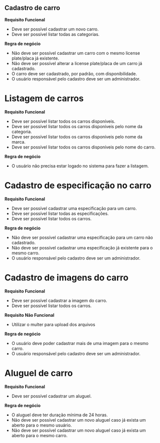 ## Cadastro de carro

**Requisito Funcional**
- Deve ser possível cadastrar um novo carro.
- Deve ser possível listar todas as categorias.

**Regra de negócio**
- Não deve ser possível cadastrar um carro com o mesmo license plate/placa já existente.
- Não deve ser possível alterar a license plate/placa de um carro já cadastrado.
- O carro deve ser cadastrado, por padrão, com disponibilidade.
- O usuário responsável pelo cadastro deve ser um administrador.

# Listagem de carros
**Requisito Funcional**
- Deve ser possível listar todos os carros disponíveis.
- Deve ser possível listar todos os carros disponíveis pelo nome da categoria.
- Deve ser possível listar todos os carros disponíveis pelo nome da marca.
- Deve ser possível listar todos os carros disponíveis pelo nome do carro.

**Regra de negócio**
- O usuário não precisa estar logado no sistema para fazer a listagem.

# Cadastro de especificação no carro

**Requisito Funcional**
- Deve ser possível cadastrar uma especificação para um carro.
- Deve ser possível listar todas as especificações.
- Deve ser possível listar todos os carros.

**Regra de negócio**
- Não deve ser possível cadastrar uma especificação para um carro não cadastrado.
- Não deve ser possível cadastrar uma especificação já existente para o mesmo carro.
- O usuário responsável pelo cadastro deve ser um administrador.


# Cadastro de imagens do carro

**Requisito Funcional**
- Deve ser possível cadastrar a imagem do carro.
- Deve ser possível listar todos os carros.

**Requisito Não Funcional**
- Utilizar o multer para upload dos arquivos

**Regra de negócio**
- O usuário deve poder cadastrar mais de uma imagem para o mesmo carro.
- O usuário responsável pelo cadastro deve ser um administrador.

# Aluguel de carro

**Requisito Funcional**
- Deve ser possível cadastrar um aluguel. 

**Regra de negócio**
- O aluguel deve ter duração mínima de 24 horas.
- Não deve ser possível cadastrar um novo aluguel caso já exista um aberto para o mesmo usuário.
- Não deve ser possível cadastrar um novo aluguel caso já exista um aberto para o mesmo carro.